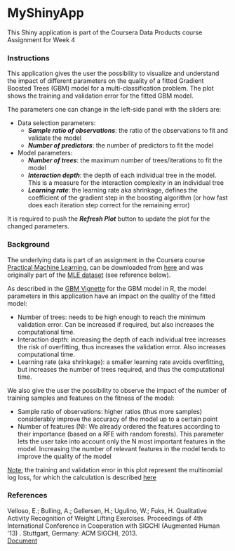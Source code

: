 # MyShinyApp
This Shiny application is part of the Coursera Data Products course Assignment for Week 4

### Instructions

This application gives the user the possibility to visualize and understand the impact of different parameters on the quality of a fitted Gradient Boosted Trees (GBM) model for a multi-classification problem. The plot shows the training and validation error for the fitted GBM model.

The parameters one can change in the left-side panel with the sliders are:

* Data selection parameters:  
    - _**Sample ratio of observations**_: the ratio of the observations to fit and validate the model  
    - _**Number of predictors**_: the number of predictors to fit the model  
* Model parameters:  
    - _**Number of trees**_: the maximum number of trees/iterations to fit the model  
    - _**Interaction depth**_: the depth of each individual tree in the model. This is a measure for the interaction complexity in an individual tree  
    - _**Learning rate**_: the learning rate aka shrinkage, defines the coefficient of the gradient step in the boosting algorithm (or how fast does each iteration step correct for the remaining error)

It is required to push the _**Refresh Plot**_ button to update the plot for the changed parameters.

### Background

The underlying data is part of an assignment in the Coursera course [Practical Machine Learning](https://www.coursera.org/learn/practical-machine-learning), can be downloaded from [here](https://d396qusza40orc.cloudfront.net/predmachlearn/pml-training.csv) and was originally part of the [MLE dataset](http://groupware.les.inf.puc-rio.br/har#weight_lifting_exercises) (see reference below).

As described in the [GBM Vignette](http://finzi.psych.upenn.edu/R/library/gbm/doc/gbm.pdf) for the GBM model in R, the  model parameters in this application have an impact on the quality of the fitted model:

- Number of trees: needs to be high enough to reach the minimum validation error. Can be increased if required, but also increases the computational time.  
- Interaction depth: increasing the depth of each individual tree increases the risk of overfitting, thus increases the validation error. Also increases computational time.   
- Learning rate (aka shrinkage): a smaller learning rate avoids overfitting, but increases the number of trees required, and thus the computational time.

We also give the user the possibility to observe the impact of the number of training samples and features on the fitness of the model:

- Sample ratio of observations: higher ratios (thus more samples) considerably improve the accuracy of the model up to a certain point  
- Number of features (N): We already ordered the features according to their importance (based on a RFE with random forests). This parameter lets the user take into account only the N most important features in the model. Increasing the number of relevant features in the model tends to improve the quality of the model

<u>Note:</u> the training and validation error in this plot represent the multinomial log loss, for which the calculation is described [here](https://www.kaggle.com/wiki/MultiClassLogLoss)

### References

Velloso, E.; Bulling, A.; Gellersen, H.; Ugulino, W.; Fuks, H. Qualitative Activity Recognition of Weight Lifting Exercises. Proceedings of 4th International Conference in Cooperation with SIGCHI (Augmented Human '13) . Stuttgart, Germany: ACM SIGCHI, 2013.  
[Document](http://groupware.les.inf.puc-rio.br/public/papers/2013.Velloso.QAR-WLE.pdf)


